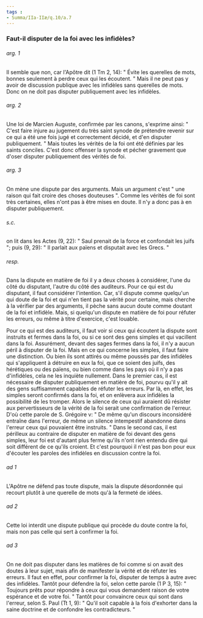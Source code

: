 ```yaml
---
tags : 
- Summa/IIa-IIæ/q.10/a.7
---
```


### Faut-il disputer de la foi avec les infidèles?

###### arg. 1
Il semble que non, car l'Apôtre dit (1 Tm 2, 14): " Évite les querelles de mots, bonnes seulement à perdre ceux qui les écoutent. " Mais il ne peut pas y avoir de discussion publique avec les infidèles sans querelles de mots. Donc on ne doit pas disputer publiquement avec les infidèles. 

###### arg. 2
Une loi de Marcien Auguste, confirmée par les canons, s'exprime ainsi: " C'est faire injure au jugement du très saint synode de prétendre revenir sur ce qui a été une fois jugé et correctement décidé, et d'en disputer publiquement. " Mais toutes les vérités de la foi ont été définies par les saints conciles. C'est donc offenser la synode et pécher gravement que d'oser disputer publiquement des vérités de foi. 

###### arg. 3
On mène une dispute par des arguments. Mais un argument c'est " une raison qui fait croire des choses douteuses ". Comme les vérités de foi sont très certaines, elles n'ont pas à être mises en doute. Il n'y a donc pas à en disputer publiquement. 

###### s.c.
on lit dans les Actes (9, 22): " Saul prenait de la force et confondait les juifs "; puis (9, 29): " Il parlait aux païens et disputait avec les Grecs. " 

###### resp.
Dans la dispute en matière de foi il y a deux choses à considérer, l'une du côté du disputant, l'autre du côté des auditeurs. Pour ce qui est du disputant, il faut considérer l'intention. Car, s'il dispute comme quelqu'un qui doute de la foi et qui n'en tient pas la vérité pour certaine, mais cherche à la vérifier par des arguments, il pèche sans aucun doute comme doutant de la foi et infidèle. Mais, si quelqu'un dispute en matière de foi pour réfuter les erreurs, ou même à titre d'exercice, c'est louable. 

Pour ce qui est des auditeurs, il faut voir si ceux qui écoutent la dispute sont instruits et fermes dans la foi, ou si ce sont des gens simples et qui vacillent dans la foi. Assurément, devant des sages fermes dans la foi, il n'y a aucun péril à disputer de la foi. Mais en ce qui concerne les simples, il faut faire une distinction. Ou bien ils sont attirés ou même poussés par des infidèles qui s'appliquent à détruire en eux la foi, que ce soient des juifs, des hérétiques ou des païens, ou bien comme dans les pays où il n'y a pas d'infidèles, cela ne les inquiète nullement. Dans le premier cas, il est nécessaire de disputer publiquement en matière de foi, pourvu qu'il y ait des gens suffisamment capables de réfuter les erreurs. Par là, en effet, les simples seront confirmés dans la foi, et on enlèvera aux infidèles la possibilité de les tromper. Alors le silence de ceux qui auraient dû résister aux pervertisseurs de la vérité de la foi serait une confirmation de l'erreur. D'où cette parole de S. Grégoire v: " De même qu'un discours inconsidéré entraîne dans l'erreur, de même un silence intempestif abandonne dans l'erreur ceux qui pouvaient être instruits. " Dans le second cas, il est périlleux au contraire de disputer en matière de foi devant des gens simples, leur foi est d'autant plus ferme qu'ils n'ont rien entendu dire qui soit différent de ce qu'ils croient. Et c'est pourquoi il n'est pas bon pour eux d'écouter les paroles des infidèles en discussion contre la foi. 

###### ad 1
L'Apôtre ne défend pas toute dispute, mais la dispute désordonnée qui recourt plutôt à une querelle de mots qu'à la fermeté de idées. 

###### ad 2
Cette loi interdit une dispute publique qui procède du doute contre la foi, mais non pas celle qui sert à confirmer la foi. 

###### ad 3
On ne doit pas disputer dans les matières de foi comme si on avait des doutes à leur sujet, mais afin de manifester la vérité et de réfuter les erreurs. Il faut en effet, pour confirmer la foi, disputer de temps à autre avec des infidèles. Tantôt pour défendre la foi, selon cette parole (1 P 3, 15): " Toujours prêts pour répondre à ceux qui vous demandent raison de votre espérance et de votre foi. " Tantôt pour convaincre ceux qui sont dans l'erreur, selon S. Paul (Tt 1, 9): " Qu'il soit capable à la fois d'exhorter dans la saine doctrine et de confondre les contradicteurs. " 

